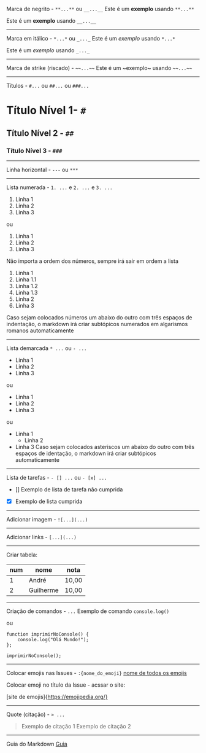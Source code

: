 Marca de negrito - `**...**` ou `__...__`
Este é um **exemplo** usando `**...**`

Este é um **exemplo** usando `__...__`

---

Marca em itálico - `*...*` ou `_..._`
Este é um _exemplo_ usando `*...*`

Este é um _exemplo_ usando `_..._`

---

Marca de strike (riscado) - `~~...~~`
Este é um ~exemplo~ usando `~~...~~`

---

Títulos - `#...` ou `##...` ou `###...`
# Título Nível 1- `#`

## Título Nível 2 - `##`

### Título Nível 3 - `###`

---

Linha horizontal - `---` ou `***`

---

Lista numerada - `1. ...` e `2. ...` e `3. ...`
1.  Linha 1
2.  Linha 2
3.  Linha 3

ou

1. Linha 1
9. Linha 2
4. Linha 3

Não importa a ordem dos números, sempre irá sair em ordem a lista

1.  Linha 1
   1. Linha 1.1
   1. Linha 1.2
   1. Linha 1.3
2. Linha 2
3. Linha 3

Caso sejam colocados números um abaixo do outro com três espaços de indentação, o markdown irá criar subtópicos numerados em algarismos romanos automaticamente

---

Lista demarcada `* ...` ou `- ...`
* Linha 1
* Linha 2
* Linha 3

ou

- Linha 1
- Linha 2
- Linha 3

ou

* Linha 1
   * Linha 2
* Linha 3
Caso sejam colocados asteriscos um abaixo do outro com três espaços de identação, o markdown irá criar subtópicos automaticamente

---

Lista de tarefas - `- [] ...` ou `- [x] ...`
- [] Exemplo de lista de tarefa não cumprida

- [x] Exemplo de lista cumprida

---

Adicionar imagem - `![...](...)`

---

Adicionar links - `[...](...)`

---

Criar tabela:

num | nome | nota
--- | --- | ---
1 | André | 10,00
2 | Guilherme | 10,00

---

Criação de comandos - ``...``
Exemplo de comando `console.log()`

ou

```
function imprimirNoConsole() {
    console.log("Olá Mundo!");
};

imprimirNoConsole();
```

---

Colocar emojis nas Issues - `:{nome_do_emoji}`
[nome de todos os emojis](https://github.com/ikatyang/emoji-cheat-sheet)

Colocar emoji no título da Issue - acssar o site:

[site de emojis]{https://emojipedia.org/}

---

Quote (citação) - `> ...`
> Exemplo de citação 1
> Exemplo de citação 2

---

Guia do Markdown
[Guia](https://github.com/gustavoguanabara/git-github/blob/master/manuais-PDF/guia-markdown.pdf)